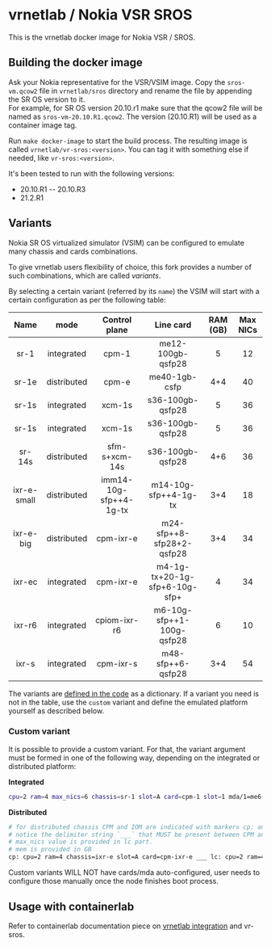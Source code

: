 # vrnetlab / Nokia VSR SROS

This is the vrnetlab docker image for Nokia VSR / SROS.

## Building the docker image

Ask your Nokia representative for the VSR/VSIM image.
Copy the `sros-vm.qcow2` file in `vrnetlab/sros` directory and rename the file by appending the SR OS version to it.  
For example, for SR OS version 20.10.r1 make sure that the qcow2 file will be named as `sros-vm-20.10.R1.qcow2`. The version (20.10.R1) will be used as a container image tag.

Run `make docker-image` to start the build process. The resulting image is called `vrnetlab/vr-sros:<version>`. You can tag it with something else if needed, like `vr-sros:<version>`.

It's been tested to run with the following versions:

* 20.10.R1 --  20.10.R3
* 21.2.R1

## Variants

Nokia SR OS virtualized simulator (VSIM) can be configured to emulate many chassis and cards combinations.

To give vrnetlab users flexibility of choice, this fork provides a number of such combinations, which are called _variants_.

By selecting a certain variant (referred by its `name`) the VSIM will start with a certain configuration as per the following table:

|    Name     |    mode     |     Control plane      |           Line card           | RAM (GB) | Max NICs |
| :---------: | :---------: | :--------------------: | :---------------------------: | :------: | :------: |
|    sr-1     | integrated  |         cpm-1          |       me12-100gb-qsfp28       |    5     |    12    |
|    sr-1e    | distributed |         cpm-e          |         me40-1gb-csfp         |   4+4    |    40    |
|    sr-1s    | integrated  |         xcm-1s         |       s36-100gb-qsfp28        |    5     |    36    |
|    sr-1s    | integrated  |         xcm-1s         |       s36-100gb-qsfp28        |    5     |    36    |
|   sr-14s    | distributed |     sfm-s+xcm-14s      |       s36-100gb-qsfp28        |   4+6    |    36    |
| ixr-e-small | distributed | imm14-10g-sfp++4-1g-tx |     m14-10g-sfp++4-1g-tx      |   3+4    |    18    |
|  ixr-e-big  | distributed |       cpm-ixr-e        |   m24-sfp++8-sfp28+2-qsfp28   |   3+4    |    34    |
|   ixr-ec    | integrated  |       cpm-ixr-e        | m4-1g-tx+20-1g-sfp+6-10g-sfp+ |    4     |    34    |
|   ixr-r6    | integrated  |      cpiom-ixr-r6      |   m6-10g-sfp++1-100g-qsfp28   |    6     |    10    |
|    ixr-s    | integrated  |       cpm-ixr-s        |       m48-sfp++6-qsfp28       |   3+4    |    54    |

The variants are [defined in the code](https://github.com/hellt/vrnetlab/blob/bf70a9a9f2f060a68797a7ec29ce6aea96acb779/sros/docker/launch.py#L38-L66) as a dictionary. If a variant you need is not in the table, use the `custom` variant and define the emulated platform yourself as described below.

### Custom variant

It is possible to provide a custom variant. For that, the variant argument must be formed in one of the following way, depending on the integrated or distributed platform:

**Integrated**

```bash
cpu=2 ram=4 max_nics=6 chassis=sr-1 slot=A card=cpm-1 slot=1 mda/1=me6-100gb-qsfp28
```

**Distributed**

```bash
# for distributed chassis CPM and IOM are indicated with markers cp: and lc:
# notice the delimiter string `___` that MUST be present between CPM and IOM portions
# max_nics value is provided in lc part.
# mem is provided in GB
cp: cpu=2 ram=4 chassis=ixr-e slot=A card=cpm-ixr-e ___ lc: cpu=2 ram=4 max_nics=34 chassis=ixr-e slot=1 card=imm24-sfp++8-sfp28+2-qsfp28 mda/1=m24-sfp++8-sfp28+2-qsfp28
```

Custom variants WILL NOT have cards/mda auto-configured, user needs to configure those manually once the node finishes boot process.

## Usage with containerlab

Refer to containerlab documentation piece on [vrnetlab integration](https://containerlab.srlinux.dev/manual/vrnetlab/) and vr-sros.

